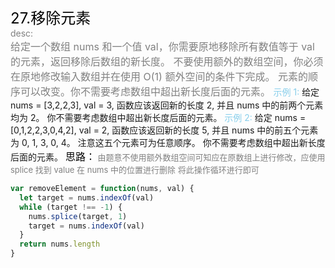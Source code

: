 <font color=black size=5>27.移除元素<br></font>
<font color=gray>desc:<br></font>
<font color=gray size=3>
给定一个数组 nums 和一个值 val，你需要原地移除所有数值等于 val 的元素，返回移除后数组的新长度。
不要使用额外的数组空间，你必须在原地修改输入数组并在使用 O(1) 额外空间的条件下完成。
元素的顺序可以改变。你不需要考虑数组中超出新长度后面的元素。
</font>
<font color=skyblue>示例 1:</font>
<font >
给定 nums = [3,2,2,3], val = 3,
函数应该返回新的长度 2, 并且 nums 中的前两个元素均为 2。
你不需要考虑数组中超出新长度后面的元素。
</font>
<font color=skyblue>示例 2:</font>
<font background=gray>
给定 nums = [0,1,2,2,3,0,4,2], val = 2,
函数应该返回新的长度 5, 并且 nums 中的前五个元素为 0, 1, 3, 0, 4。
注意这五个元素可为任意顺序。
你不需要考虑数组中超出新长度后面的元素。
<font color=black size=3>
思路：</font><font color=gray size=2>
由题意不使用额外数组空间可知应在原数组上进行修改，应使用 splice 找到 value 在 nums 中的位置进行删除 将此操作循环进行即可
</font>

```javascript
var removeElement = function(nums, val) {
  let target = nums.indexOf(val)
  while (target !== -1) {
    nums.splice(target, 1)
    target = nums.indexOf(val)
  }
  return nums.length
}
```
